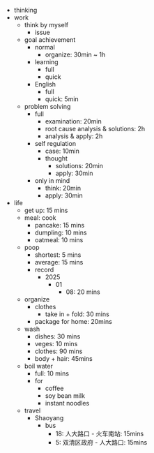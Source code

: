- thinking
- work
    - think by myself
        - issue
    - goal achievement
        - normal
            - organize: 30min ~ 1h 
        - learning
            - full
            - quick
        - English
            - full
            - quick: 5min
    - problem solving
        - full
            - examination: 20min
            - root cause analysis & solutions: 2h
            - analysis & apply: 2h
        - self regulation
            - case: 10min
            - thought
                - solutions: 20min
                - apply: 30min
        - only in mind
            - think: 20min
            - apply: 30min
- life
    - get up: 15 mins
    - meal: cook
        - pancake: 15 mins
        - dumpling: 10 mins
        - oatmeal: 10 mins
    - poop
        - shortest: 5 mins
        - average: 15 mins
        - record
            - 2025
                - 01
                    - 08: 20 mins
    - organize 
        - clothes
            - take in + fold: 30 mins
        - package for home: 20mins
    - wash
        - dishes: 30 mins
        - veges: 10 mins
        - clothes: 90 mins
        - body + hair: 45mins
    - boil water
        - full: 10 mins
        - for 
            - coffee
            - soy bean milk
            - instant noodles
    - travel
        - Shaoyang
            - bus
                - 18: 人大路口 - 火车南站: 15mins
                - 5: 双清区政府 - 人大路口: 15mins
